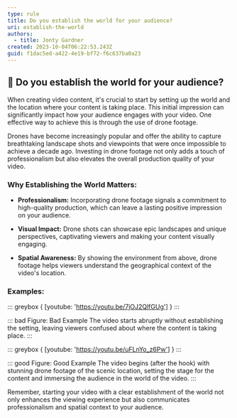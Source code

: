 ```yaml
---
type: rule
title: Do you establish the world for your audience?
uri: establish-the-world
authors:
  - title: Jonty Gardner
created: 2023-10-04T06:22:53.243Z
guid: f1dac5ed-a422-4e19-bf72-f6c637ba0a23
---
```

## 🎥 Do you establish the world for your audience?

<!--endintro-->

When creating video content, it's crucial to start by setting up the world and the location where your content is taking place. This initial impression can significantly impact how your audience engages with your video. One effective way to achieve this is through the use of drone footage.

Drones have become increasingly popular and offer the ability to capture breathtaking landscape shots and viewpoints that were once impossible to achieve a decade ago. Investing in drone footage not only adds a touch of professionalism but also elevates the overall production quality of your video.

### Why Establishing the World Matters:

- **Professionalism:** Incorporating drone footage signals a commitment to high-quality production, which can leave a lasting positive impression on your audience.

- **Visual Impact:** Drone shots can showcase epic landscapes and unique perspectives, captivating viewers and making your content visually engaging.

- **Spatial Awareness:** By showing the environment from above, drone footage helps viewers understand the geographical context of the video's location.

### Examples:

::: greybox {
   [youtube: 'https://youtu.be/7jOJ2QlfGUg']
} :::

::: bad Figure: Bad Example
The video starts abruptly without establishing the setting, leaving viewers confused about where the content is taking place.
:::

::: greybox {
   [youtube: 'https://youtu.be/uFLnYo_z6Pw']
} :::

::: good Figure: Good Example
The video begins (after the hook) with stunning drone footage of the scenic location, setting the stage for the content and immersing the audience in the world of the video.
:::

Remember, starting your video with a clear establishment of the world not only enhances the viewing experience but also communicates professionalism and spatial context to your audience.

